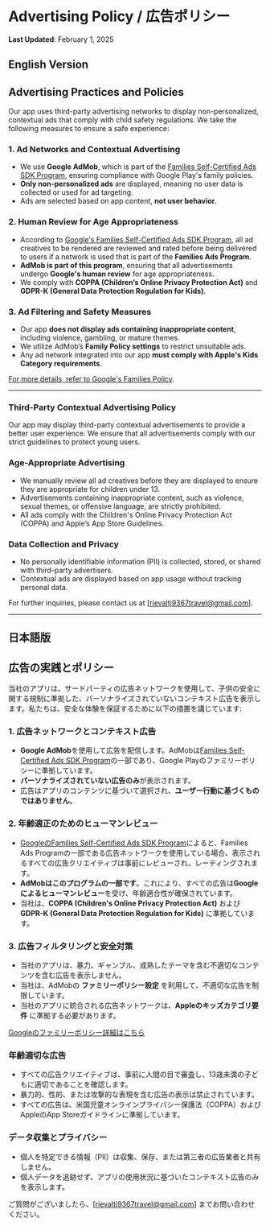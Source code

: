 # Advertising Policy / 広告ポリシー
**Last Updated**: February 1, 2025  

## English Version

## Advertising Practices and Policies

Our app uses third-party advertising networks to display non-personalized, contextual ads that comply with child safety regulations. We take the following measures to ensure a safe experience:

### 1. **Ad Networks and Contextual Advertising**
- We use **Google AdMob**, which is part of the [Families Self-Certified Ads SDK Program](https://support.google.com/googleplay/android-developer/answer/12955712), ensuring compliance with Google Play's family policies.
- **Only non-personalized ads** are displayed, meaning no user data is collected or used for ad targeting.
- Ads are selected based on app content, **not user behavior**.

### 2. **Human Review for Age Appropriateness**
- According to [Google's Families Self-Certified Ads SDK Program](https://support.google.com/googleplay/android-developer/answer/12955712), all ad creatives to be rendered are reviewed and rated before being delivered to users if a network is used that is part of the **Families Ads Program**.
- **AdMob is part of this program**, ensuring that all advertisements undergo **Google's human review** for age appropriateness.
- We comply with **COPPA (Children’s Online Privacy Protection Act)** and **GDPR-K (General Data Protection Regulation for Kids)**.

### 3. **Ad Filtering and Safety Measures**
- Our app **does not display ads containing inappropriate content**, including violence, gambling, or mature themes.
- We utilize AdMob’s **Family Policy settings** to restrict unsuitable ads.
- Any ad network integrated into our app **must comply with Apple's Kids Category requirements**.

[For more details, refer to Google's Families Policy](https://support.google.com/googleplay/android-developer/answer/9893335).

---

### Third-Party Contextual Advertising Policy
Our app may display third-party contextual advertisements to provide a better user experience. We ensure that all advertisements comply with our strict guidelines to protect young users.

### Age-Appropriate Advertising
- We manually review all ad creatives before they are displayed to ensure they are appropriate for children under 13.
- Advertisements containing inappropriate content, such as violence, sexual themes, or offensive language, are strictly prohibited.
- All ads comply with the Children's Online Privacy Protection Act (COPPA) and Apple’s App Store Guidelines.

### Data Collection and Privacy
- No personally identifiable information (PII) is collected, stored, or shared with third-party advertisers.
- Contextual ads are displayed based on app usage without tracking personal data.

For further inquiries, please contact us at [rievaltj9367travel@gmail.com].

---

## 日本語版

## 広告の実践とポリシー

当社のアプリは、サードパーティの広告ネットワークを使用して、子供の安全に関する規制に準拠した、パーソナライズされていないコンテキスト広告を表示します。私たちは、安全な体験を保証するために以下の措置を講じています:

### 1. **広告ネットワークとコンテキスト広告**
- **Google AdMob**を使用して広告を配信します。AdMobは[Families Self-Certified Ads SDK Program](https://support.google.com/googleplay/android-developer/answer/12955712)の一部であり、Google Playのファミリーポリシーに準拠しています。
- **パーソナライズされていない広告のみ**が表示されます。
- 広告はアプリのコンテンツに基づいて選択され、**ユーザー行動に基づくものではありません**。

### 2. **年齢適正のためのヒューマンレビュー**
- [GoogleのFamilies Self-Certified Ads SDK Program](https://support.google.com/googleplay/android-developer/answer/12955712)によると、Families Ads Programの一部である広告ネットワークを使用している場合、表示されるすべての広告クリエイティブは事前にレビューされ、レーティングされます。
- **AdMobはこのプログラムの一部です**。これにより、すべての広告は**Googleによるヒューマンレビュー**を受け、年齢適合性が確保されています。
- 当社は、**COPPA (Children's Online Privacy Protection Act)** および **GDPR-K (General Data Protection Regulation for Kids)** に準拠しています。

### 3. **広告フィルタリングと安全対策**
- 当社のアプリは、暴力、ギャンブル、成熟したテーマを含む不適切なコンテンツを含む広告を表示しません。
- 当社は、AdMobの **ファミリーポリシー設定** を利用して、不適切な広告を制限しています。
- 当社のアプリに統合される広告ネットワークは、**Appleのキッズカテゴリ要件** に準拠する必要があります。

[Googleのファミリーポリシー詳細はこちら](https://support.google.com/googleplay/android-developer/answer/9893335)

### 年齢適切な広告
- すべての広告クリエイティブは、事前に人間の目で審査し、13歳未満の子どもに適切であることを確認します。
- 暴力的、性的、または攻撃的な表現を含む広告の表示は禁止されています。
- すべての広告は、米国児童オンラインプライバシー保護法（COPPA）およびAppleのApp Storeガイドラインに準拠しています。

### データ収集とプライバシー
- 個人を特定できる情報（PII）は収集、保存、または第三者の広告業者と共有しません。
- 個人データを追跡せず、アプリの使用状況に基づいたコンテキスト広告のみを表示します。

ご質問がございましたら、[rievaltj9367travel@gmail.com] までお問い合わせください。
